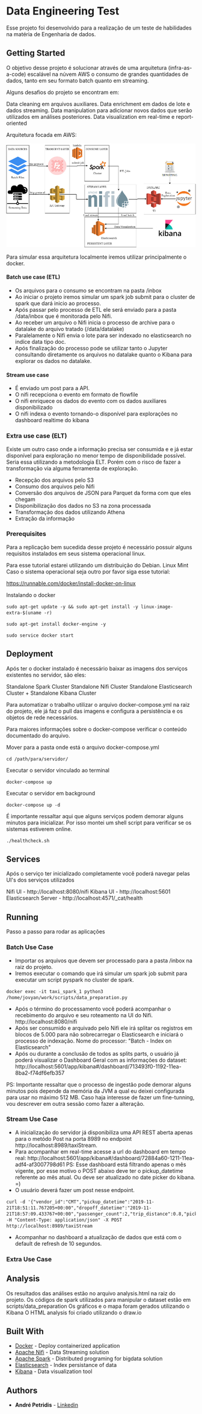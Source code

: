 # Data Engineering Test

Esse projeto foi desenvolvido para a realização de um teste de habilidades na matéria de Engenharia de dados.

## Getting Started

O objetivo desse projeto é solucionar através de uma arquitetura (infra-as-a-code) escalável na núvem AWS o consumo de grandes quantidades de dados, tanto em seu formato batch quanto em streaming.

Alguns desafios do projeto se encontram em:

Data cleaning em arquivos auxiliares.
Data enrichment em dados de lote e dados streaming.
Data manipulation para adicionar novos dados que serão utilizados em análises posteriores.
Data visualization em real-time e report-oriented

Arquitetura focada em AWS:

![Cloud Architecture](architecture.jpg "Cloud Architecture")

Para simular essa arquitetura localmente iremos utilizar principalmente o docker.

#### Batch use case (ETL)
- Os arquivos para o consumo se encontram na pasta /inbox
- Ao iniciar o projeto iremos simular um spark job submit para o cluster de spark que dará inicio ao processo.
- Após passar pelo processo de ETL ele será enviado para a pasta /data/inbox que é monitorada pelo Nifi.
- Ao receber um arquivo o Nifi inicia o processo de archive para o datalake do arquivo tratado (/data/datalake)
- Paralelamente o Nifi envia o lote para ser indexado no elasticsearch no indíce data tipo doc.
- Após finalização do processo pode se utilizar tanto o Jupyter consultando diretamente os arquivos no datalake quanto o Kibana para explorar os dados no datalake.
#### Stream use case
- É enviado um post para a API.
- O nifi recepciona o evento em formato de flowfile
- O nifi enriquece os dados do evento com os dados auxiliares disponibilizado
- O nifi indexa o evento tornando-o disponível para explorações no dashboard realtime do kibana

### Extra use case (ELT)
Existe um outro caso onde a informação precisa ser consumida e e já estar disponível para exploração no menor tempo de disponibilidade possível. Seria essa utilizando a metodologia ELT. Porém com o risco de fazer a transformação via alguma ferramenta de exploração.
- Recepção dos arquivos pelo S3
- Consumo dos arquivos pelo Nifi
- Conversão dos arquivos de JSON para Parquet da forma com que eles chegam
- Disponibilização dos dados no S3 na zona processada
- Transformação dos dados utilizando Athena
- Extração da informação

### Prerequisites

Para a replicação bem sucedida desse projeto é necessário possuir alguns requisitos instalados em seus sistema operacional linux.

Para esse tutorial estarei utilizando um distribuição do Debian. Linux Mint
Caso o sistema operacional seja outro por favor siga esse tutorial: 

https://runnable.com/docker/install-docker-on-linux

Instalando o docker
```
sudo apt-get update -y && sudo apt-get install -y linux-image-extra-$(uname -r)
```
```
sudo apt-get install docker-engine -y
```
```
sudo service docker start
```

## Deployment

Após ter o docker instalado é necessário baixar as imagens dos serviços existentes no servidor, são eles:

Standalone Spark Cluster
Standalone Nifi Cluster
Standalone Elasticsearch Cluster + Standalone Kibana Cluster

Para automatizar o trabalho utilizar o arquivo docker-compose.yml na raiz do projeto, ele já faz o pull das imagens e configura a persistência e os objetos de rede necessários.

Para maiores informações sobre o docker-compose verificar o conteúdo documentado do arquivo.

Mover para a pasta onde está o arquivo docker-compose.yml 
```
cd /path/para/servidor/
```

Executar o servidor vinculado ao terminal
```
docker-compose up
```

Executar o servidor em background
```
docker-compose up -d
```

É importante ressaltar aqui que alguns serviços podem demorar alguns minutos para inicializar.
Por isso montei um shell script para verificar se os sistemas estiverem online.
```
./healthcheck.sh
```

## Services

Após o serviço ter inicializado completamente você poderá navegar pelas UI's dos serviços utilizados

Nifi UI - http://localhost:8080/nifi
Kibana UI - http://localhost:5601
Elasticsearch Server - http://localhost:4571/_cat/health

## Running

Passo a passo para rodar as aplicações

### Batch Use Case

* Importar os arquivos que devem ser processado para a pasta /inbox na raiz do projeto.
* Iremos executar o comando que irá simular um spark job submit para executar um script pyspark no cluster de spark.
```
docker exec -it taxi_spark_1 python3 /home/jovyan/work/scripts/data_preparation.py
```
* Após o término do processamento você poderá acompanhar o recebimento do arquivo e seu roteamento na UI do Nifi. http://localhost:8080/nifi
* Após ser consumido e arquivado pelo Nifi ele irá splitar os registros em blocos de 5.000 para não sobrecarregar o Elasticsearch e iniciará o processo de indexação. Nome do processor:  "Batch - Index on Elasticsearch"
* Após ou durante a conclusão de todos as splits parts, o usuário já poderá visualizar o Dashboard Geral com as informações do dataset: http://localhost:5601/app/kibana#/dashboard/713493f0-1192-11ea-8ba2-f74df6efb357

PS: Importante ressaltar que o processo de ingestão pode demorar alguns minutos pois depende da memória da JVM a qual eu deixei configurada para usar no máximo 512 MB. Caso haja interesse de fazer um fine-tunning, vou descrever em outra sessão como fazer a alteração.

### Stream Use Case
* A inicialização do servidor já disponibiliza uma API REST aberta apenas para o metódo Post na porta 8989 no endpoint http://localhost:8989/taxiStream.
* Para acompanhar em real-time acesse a url do dashboard em tempo real: http://localhost:5601/app/kibana#/dashboard/72884a60-1211-11ea-adf4-af3007798d61
PS: Esse dashboard está filtrando apenas o mês vigente, por esse motivo o POST abaixo deve ter o pickup_datetime referente ao mês atual. Ou deve ser atualizado no date picker do kibana. =) 
* O usuário deverá fazer um post nesse endpoint.
```
curl -d '{"vendor_id":"CMT","pickup_datetime":"2019-11-21T18:51:11.767205+00:00","dropoff_datetime":"2019-11-21T18:57:09.433767+00:00","passenger_count":2,"trip_distance":0.8,"pickup_longitude":-74.004114,"pickup_latitude":40.74295,"rate_code":null,"store_and_fwd_flag":null,"dropoff_longitude":-73.994712,"dropoff_latitude":40.74795,"payment_type":"Cash","fare_amount":5.4,"surcharge":0,"tip_amount":0,"tolls_amount":0,"total_amount":5.4}' -H "Content-Type: application/json" -X POST http://localhost:8989/taxiStream
```
* Acompanhar no dashboard a atualização de dados que está com o default de refresh de 10 segundos.


### Extra Use Case


## Analysis

Os resultados das análises estão no arquivo analysis.html na raiz do projeto. 
Os códigos de spark utilizados para manipular o dataset estão em scripts/data_preparation
Os gráficos e o mapa foram gerados utilizando o Kibana
O HTML analysis foi criado utilizando o draw.io

## Built With

* [Docker](https://www.docker.com/) - Deploy containerized application
* [Apache Nifi](https://nifi.apache.org/) - Data Streaming solution
* [Apache Spark](https://spark.apache.org/) - Distributed programing for bigdata solution
* [Elasticsearch](https://www.elastic.co/pt/) - Index persistance of data
* [Kibana](https://www.elastic.co/pt/products/kibana) - Data visualization tool

## Authors

* **André Petridis** - [Linkedin](https://www.linkedin.com/in/andrepetridis/)